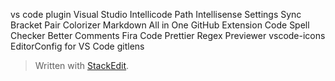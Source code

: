 vs code plugin
Visual Studio Intellicode
Path Intellisense
Settings Sync
Bracket Pair Colorizer
Markdown All in One
GitHub Extension
Code Spell Checker
Better Comments
Fira Code
Prettier
Regex Previewer
vscode-icons
EditorConfig for VS Code
gitlens

> Written with [StackEdit](https://stackedit.io/).
<!--stackedit_data:
eyJoaXN0b3J5IjpbMTgwMjE5MTQ0OCwtMzA5NjI2Mjc4XX0=
-->